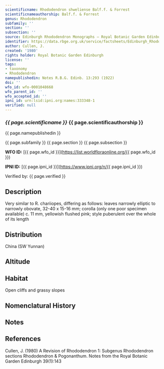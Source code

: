 ```yaml
---
scientificname: Rhododendron shweliense Balf.f. & Forrest
scientificnameauthorship: Balf.f. & Forrest
genus: Rhododendron
subfamily: ''
section: ''
subsection: ''
source: Edinburgh Rhododendron Monographs – Royal Botanic Garden Edinburgh
identifier: https://data.rbge.org.uk/service/factsheets/Edinburgh_Rhododendron_Monographs.xhtml
author: Cullen, J.
created: '1980'
rights holder: Royal Botanic Garden Edinburgh
license: ''
tags:
- taxonomy
- Rhododendron
namepublishedin: Notes R.B.G. Edinb. 13:293 (1922)
doi: ''
wfo_id: wfo-0001048668
wfo_parent_id: ''
wfo_accepted_id: ''
ipni_id: urn:lsid:ipni.org:names:333348-1
verified: null
---
```

### _{{ page.scientificname }}_ {{ page.scientificauthorship }}
 {{ page.namepublishedin }}

{{ page.subfamily }} {{ page.section }} {{ page.subsection }}

**WFO ID:** [{{ page.wfo_id }}](https://list.worldfloraonline.org/{{ page.wfo_id }})

**IPNI ID:** [{{ page.ipni_id }}](https://www.ipni.org/n/{{ page.ipni_id }})

Verified by: {{ page.verified }}



## Description
Very similar to R. chariiopes, differing as follows: leaves narrowly elliptic to narrowly obovate, 32-40 x 15-16 mm; corolla (only one poor specimen available) c. 11 mm, yellowish flushed pink; style puberulent over the whole of its length

## Distribution
China (SW Yunnan)

## Altitude


## Habitat
Open cliffs and grassy slopes

## Nomenclatural History

                       
## Notes


## References

Cullen, J. (1980) A Revision of Rhododendron 1: Subgenus Rhododendron sections Rhododendron & Pogonanthum. Notes from the Royal Botanic Garden Edinburgh 39(1):143

